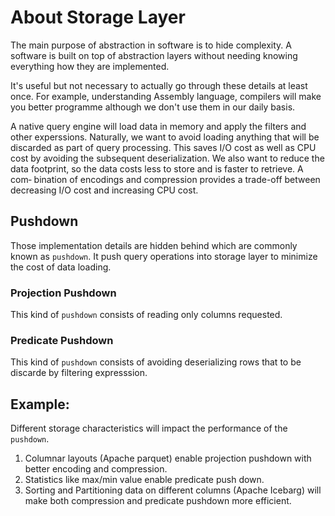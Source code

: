 # About Storage Layer
The main purpose of abstraction in software is to hide complexity. A software is built on top of abstraction layers without needing knowing everything how they are implemented.

It's useful but not necessary to actually go through these details at least once. For example, understanding Assembly language, compilers will make you better programme although we don't use them in our daily basis. 

A native query engine will load data in memory and apply the filters and other experssions. Naturally, we want to avoid loading anything that will be discarded as part of query processing. This saves I/O cost as well as CPU cost by avoiding the subsequent deserialization. We also want to reduce the data footprint, so the data costs less to store and is faster to retrieve. A com‐ bination of encodings and compression provides a trade-off between decreasing I/O cost and increasing CPU cost. 


## Pushdown
Those implementation details are hidden behind which are commonly known as `pushdown`. It push query operations into storage layer to minimize the cost of data loading. 

### Projection Pushdown
This kind of `pushdown` consists of reading only columns requested. 

### Predicate Pushdown
This kind of `pushdown` consists of avoiding deserializing rows that to be discarde by filtering expresssion. 

## Example:
Different storage characteristics will impact the performance of the `pushdown`. 
1. Columnar layouts (Apache parquet) enable projection pushdown with better encoding and compression. 
2. Statistics like max/min value enable predicate push down. 
3. Sorting and Partitioning data on different columns (Apache Icebarg) will make both compression and predicate pushdown more efficient.

